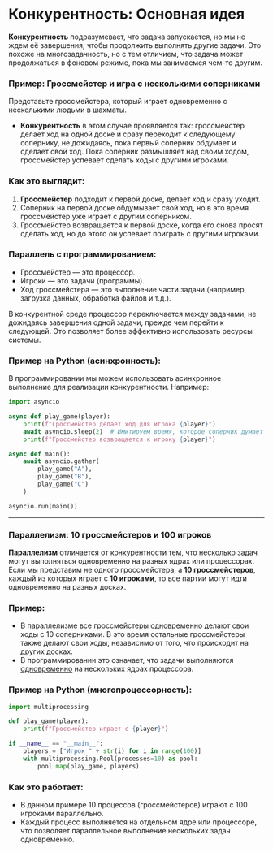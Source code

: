 
# Конкурентность: Основная идея

**Конкурентность** подразумевает, что задача запускается, но мы не ждем её завершения, чтобы продолжить выполнять другие задачи. Это похоже на многозадачность, но с тем отличием, что задача может продолжаться в фоновом режиме, пока мы занимаемся чем-то другим.

### Пример: Гроссмейстер и игра с несколькими соперниками

Представьте гроссмейстера, который играет одновременно с несколькими людьми в шахматы. 

- **Конкурентность** в этом случае проявляется так: гроссмейстер делает ход на одной доске и сразу переходит к следующему сопернику, не дожидаясь, пока первый соперник обдумает и сделает свой ход. Пока соперник размышляет над своим ходом, гроссмейстер успевает сделать ходы с другими игроками.

### Как это выглядит:
1. **Гроссмейстер** подходит к первой доске, делает ход и сразу уходит.
2. Соперник на первой доске обдумывает свой ход, но в это время гроссмейстер уже играет с другим соперником.
3. Гроссмейстер возвращается к первой доске, когда его снова просят сделать ход, но до этого он успевает поиграть с другими игроками.

### Параллель с программированием:
- Гроссмейстер — это процессор.
- Игроки — это задачи (программы).
- Ход гроссмейстера — это выполнение части задачи (например, загрузка данных, обработка файлов и т.д.).

В конкурентной среде процессор переключается между задачами, не дожидаясь завершения одной задачи, прежде чем перейти к следующей. Это позволяет более эффективно использовать ресурсы системы.

### Пример на Python (асинхронность):

В программировании мы можем использовать асинхронное выполнение для реализации конкурентности. Например:

```python
import asyncio

async def play_game(player):
    print(f"Гроссмейстер делает ход для игрока {player}")
    await asyncio.sleep(2)  # Имитируем время, которое соперник думает
    print(f"Гроссмейстер возвращается к игроку {player}")

async def main():
    await asyncio.gather(
        play_game("A"),
        play_game("B"),
        play_game("C")
    )

asyncio.run(main())
```
---
### Параллелизм: 10 гроссмейстеров и 100 игроков

**Параллелизм** отличается от конкурентности тем, что несколько задач могут выполняться одновременно на разных ядрах или процессорах. Если мы представим не одного гроссмейстера, а **10 гроссмейстеров**, каждый из которых играет с **10 игроками**, то все партии могут идти одновременно на разных досках.

### Пример:
- В параллелизме все гроссмейстеры <u>одновременно</u>  делают свои ходы с 10 соперниками. В это время остальные гроссмейстеры также делают свои ходы, независимо от того, что происходит на других досках.
- В программировании это означает, что задачи выполняются <u>одновременно</u> на нескольких ядрах процессора.

### Пример на Python (многопроцессорность):

```python
import multiprocessing

def play_game(player):
    print(f"Гроссмейстер играет с {player}")

if __name__ == "__main__":
    players = ["Игрок " + str(i) for i in range(100)]
    with multiprocessing.Pool(processes=10) as pool:
        pool.map(play_game, players)
```

### Как это работает:
- В данном примере 10 процессов (гроссмейстеров) играют с 100 игроками параллельно.
- Каждый процесс выполняется на отдельном ядре или процессоре, что позволяет параллельное выполнение нескольких задач одновременно.
